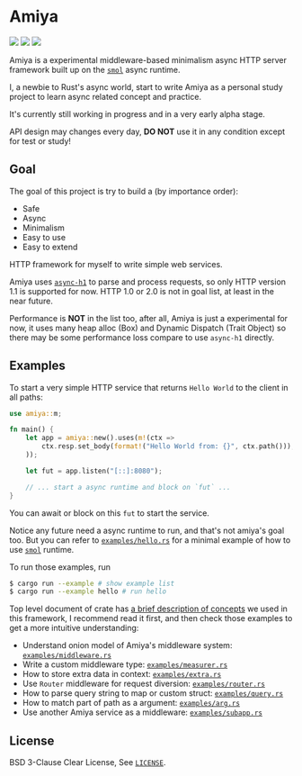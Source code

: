 # Amiya

[![][github-badge-img]][github-home] [![][doc-badge-img]][doc-home]
[![][workflow-badge-image]][workflow-page]

Amiya is a experimental middleware-based minimalism async HTTP server framework built up on the
[`smol`] async runtime.

I, a newbie to Rust's async world, start to write Amiya as a personal study project to learn 
async related concept and practice.

It's currently still working in progress and in a very early alpha stage.

API design may changes every day, **DO NOT** use it in any condition except for test or study!

## Goal

The goal of this project is try to build a (by importance order):

- Safe
- Async
- Minimalism
- Easy to use
- Easy to extend

HTTP framework for myself to write simple web services.

Amiya uses [`async-h1`] to parse and process requests, so only HTTP version 1.1 is supported for
now. HTTP 1.0 or 2.0 is not in goal list, at least in the near future.

Performance is **NOT** in the list too, after all, Amiya is just a experimental for now, it uses
many heap alloc (Box) and Dynamic Dispatch (Trait Object) so there may be some performance loss 
compare to use `async-h1` directly.

## Examples

To start a very simple HTTP service that returns `Hello World` to the client in all paths:

```rust
use amiya::m;

fn main() {
    let app = amiya::new().uses(m!(ctx =>
        ctx.resp.set_body(format!("Hello World from: {}", ctx.path()));
    ));

    let fut = app.listen("[::]:8080");

    // ... start a async runtime and block on `fut` ...
}
```

You can await or block on this `fut` to start the service.

Notice any future need a async runtime to run, and that's not amiya's goal too. But you can
refer to [`examples/hello.rs`] for a minimal example of how to use [`smol`] runtime.

To run those examples, run

```bash
$ cargo run --example # show example list
$ cargo run --example hello # run hello
```

Top level document of crate has [a brief description of concepts][doc-concepts] we used in this
framework, I recommend read it first, and then check those examples to get a more intuitive
understanding:

- Understand onion model of Amiya's middleware system: [`examples/middleware.rs`]
- Write a custom middleware type: [`examples/measurer.rs`]
- How to store extra data in context: [`examples/extra.rs`]
- Use `Router` middleware for request diversion: [`examples/router.rs`]
- How to parse query string to map or custom struct: [`examples/query.rs`]
- How to match part of path as a argument: [`examples/arg.rs`]
- Use another Amiya service as a middleware: [`examples/subapp.rs`]

## License

BSD 3-Clause Clear License, See [`LICENSE`].

[github-badge-img]: https://img.shields.io/badge/Github-7sDream%2Famiya-8da0cb?style=for-the-badge&labelColor=555555&logo=github
[github-home]: https://github.com/7sDream/amiya
[doc-badge-img]: https://img.shields.io/badge/docs-on_github_pages-66c2a5?style=for-the-badge&labelColor=555555&logo=read-the-docs
[doc-home]: https://7sdream.github.io/amiya/master/amiya
[workflow-badge-image]: https://img.shields.io/github/workflow/status/7sDream/amiya/DocPublishToGithubPages/master?style=for-the-badge&logo=github-actions
[workflow-page]: https://github.com/7sDream/amiya/actions?query=workflow%3ADocPublishToGithubPages
[doc-concepts]: https://7sdream.github.io/amiya/master/amiya#concepts
[`smol`]: https://github.com/stjepang/smol
[`async-h1`]: https://github.com/http-rs/async-h1
[`examples/hello.rs`]: https://github.com/7sDream/amiya/blob/master/examples/hello.rs
[`examples/middleware.rs`]: https://github.com/7sDream/amiya/blob/master/examples/middleware.rs
[`examples/measurer.rs`]: https://github.com/7sDream/amiya/blob/master/examples/measurer.rs
[`examples/extra.rs`]: https://github.com/7sDream/amiya/blob/master/examples/extra.rs
[`examples/query.rs`]: https://github.com/7sDream/amiya/blob/master/examples/query.rs
[`examples/router.rs`]: https://github.com/7sDream/amiya/blob/master/examples/router.rs
[`examples/arg.rs`]: https://github.com/7sDream/amiya/blob/master/examples/arg.rs
[`examples/subapp.rs`]: https://github.com/7sDream/amiya/blob/master/examples/subapp.rs
[`LICENSE`]: https://github.com/7sDream/amiya/blob/master/LICENSE
